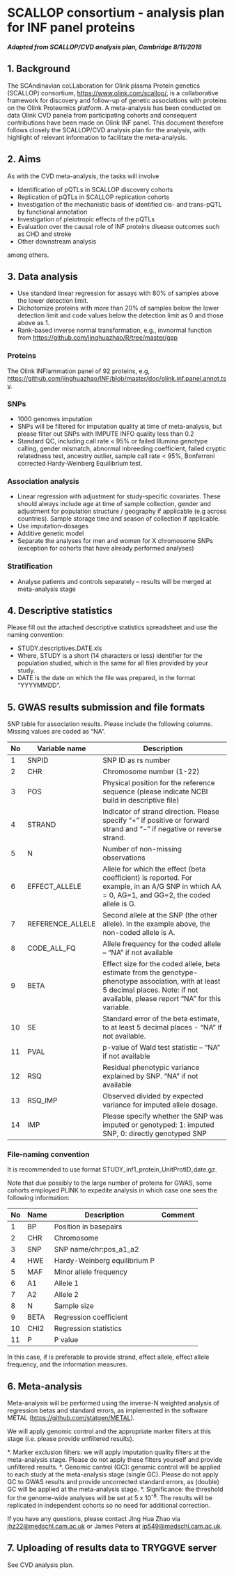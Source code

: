 # SCALLOP consortium - analysis plan for INF panel proteins

***Adapted from SCALLOP/CVD analysis plan, Cambridge 8/11/2018***

## 1. Background

The SCAndinavian coLLaboration for Olink plasma Protein genetics (SCALLOP) consortium, https://www.olink.com/scallop/, is a collaborative framework for 
discovery and follow-up of genetic associations with proteins on the Olink Proteomics platform. A meta-analysis has been conducted on data Olink CVD panela 
from participating cohorts and consequent contributions have been made on Olink INF panel. This document therefore follows closely the SCALLOP/CVD analysis 
plan for the analysis, with highlight of relevant information to facilitate the meta-analysis.

## 2. Aims

As with the CVD meta-analysis, the tasks will involve

* Identification of pQTLs in SCALLOP discovery cohorts
* Replication of pQTLs in SCALLOP replication cohorts
* Investigation of the mechanistic basis of identified cis- and trans-pQTL by functional annotation
* Investigation of pleiotropic effects of the pQTLs
* Evaluation over the causal role of INF proteins disease outcomes such as CHD and stroke
* Other downstream analysis

among others.

## 3. Data analysis

* Use standard linear regression for assays with 80% of samples above the lower detection limit. 
* Dichotomize proteins with more than 20% of samples below the lower detection limit and code values below the detection limit as 0 and those above as 1. 
* Rank-based inverse normal transformation, e.g., invnormal function from https://github.com/jinghuazhao/R/tree/master/gap

### Proteins

The Olink INFlammation panel of 92 proteins, e.g, https://github.com/jinghuazhao/INF/blob/master/doc/olink.inf.panel.annot.tsv.

### SNPs

* 1000 genomes imputation
* SNPs will be filtered for imputation quality at time of meta-analysis, but please filter out SNPs with IMPUTE INFO quality less than 0.2
* Standard QC, including call rate < 95% or failed Illumina genotype calling, gender mismatch, abnormal inbreeding coefficient, failed cryptic relatedness test, ancestry outlier, sample call rate < 95%, Bonferroni corrected Hardy-Weinberg Equilibrium test.

### Association analysis

* Linear regression with adjustment for study-specific covariates. These should always include age at time of sample collection, gender and adjustment for population structure / geography if applicable (e.g across countries). Sample storage time and season of collection if applicable. 
* Use imputation-dosages
* Additive genetic model
* Separate the analyses for men and women for X chromosome SNPs (exception for cohorts that have already performed analyses)

### Stratification

* Analyse patients and controls separately – results will be merged at meta-analysis stage

## 4. Descriptive statistics

Please fill out the attached descriptive statistics spreadsheet and use the naming convention: 

* STUDY.descriptives.DATE.xls
* Where, STUDY is a short (14 characters or less) identifier for the population studied, which is the same for all files provided by your study.
* DATE is the date on which the file was prepared, in the format “YYYYMMDD”.

## 5. GWAS results submission and file formats

SNP table for association results. Please include the following columns. Missing values are coded as “NA”.

No | Variable name | Description
---|---------------|------------
1 | SNPID | SNP ID as rs number
2 | CHR | Chromosome number (1-22)
3 | POS | Physical position for the reference sequence (please indicate NCBI build in descriptive file)
4 | STRAND | Indicator of strand direction. Please specify “+” if positive or forward strand and “-” if negative or reverse strand. 
5 | N | Number of non-missing observations
6 | EFFECT_ALLELE | Allele for which the effect (beta coefficient) is reported. For example, in an A/G SNP in which AA = 0, AG=1, and GG=2, the coded allele is G.
7 | REFERENCE_ALLELE | Second allele at the SNP (the other allele). In the example above, the non-coded allele is A. 
8 | CODE_ALL_FQ | Allele frequency for the coded allele – “NA” if not available
9 | BETA | Effect size for the coded allele, beta estimate from the genotype-phenotype association, with at least 5 decimal places. Note: if not available, please report “NA” for this variable.
10 | SE | Standard error of the beta estimate, to at least 5 decimal places - “NA” if not available. 
11 | PVAL | p-value of Wald test statistic – “NA” if not available
12 | RSQ | Residual phenotypic variance explained by SNP. “NA” if not available
13 | RSQ_IMP| Observed divided by expected variance for imputed allele dosage.
14 | IMP | Please specify whether the SNP was imputed or genotyped: 1: imputed SNP, 0: directly genotyped SNP

### File-naming convention

It is recommended to use format STUDY_inf1_protein_UnitProtID_date.gz.

Note that due possibly to the large number of proteins for GWAS, some cohorts employed PLINK to expedite analysis in which case one sees the following information: 

No | Name | Description | Comment
--|----------|----------|---------
1 | BP | Position in basepairs	
2 | CHR | Chromosome	
3 | SNP | SNP name/chr:pos_a1_a2	
4 | HWE | Hardy-Weinberg equilibrium P	
5 | MAF | Minor allele frequency	
6 | A1 | Allele 1	
7 | A2 | Allele 2	
8 | N |	Sample size	
9 | BETA | Regression coefficient	
10 | CHI2 | Regression statistics	
11 | P | P value	

In this case, if is preferable to provide strand, effect allele, effect allele frequency, and the information measures.

## 6. Meta-analysis

Meta-analysis will be performed using the inverse-N weighted analysis of regression betas and standard errors, as implemented in the software METAL (https://github.com/statgen/METAL). 

We will apply genomic control and the appropriate marker filters at this stage (i.e. please provide unfiltered results). 

*. Marker exclusion filters: we will apply imputation quality filters at the meta-analysis stage. Please do not apply these filters yourself and provide unfiltered results. 
*. Genomic control (GC): genomic control will be applied to each study at the meta-analysis stage (single GC). Please do not apply GC to GWAS results and provide uncorrected standard errors, as (double) GC will be applied at the meta-analysis stage. 
*. Significance: the threshold for the genome-wide analyses will be set at 5 x 10<sup>-8</sup>. The results will be replicated in independent cohorts so no need for additional correction.

If you have any questions, please contact Jing Hua Zhao via jhz22@medschl.cam.ac.uk or James Peters at jp549@medschl.cam.ac.uk. 

## 7. Uploading of results data to TRYGGVE server

See CVD analysis plan.
